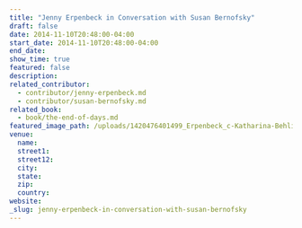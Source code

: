 ```yaml
---
title: "Jenny Erpenbeck in Conversation with Susan Bernofsky"
draft: false
date: 2014-11-10T20:48:00-04:00
start_date: 2014-11-10T20:48:00-04:00
end_date:
show_time: true
featured: false
description:
related_contributor:
  - contributor/jenny-erpenbeck.md
  - contributor/susan-bernofsky.md
related_book:
  - book/the-end-of-days.md
featured_image_path: /uploads/1420476401499_Erpenbeck_c-Katharina-Behling16173_verkleinert-700x470.jpg
venue:
  name:
  street1:
  street12:
  city:
  state:
  zip:
  country:
website:
_slug: jenny-erpenbeck-in-conversation-with-susan-bernofsky
---
```

